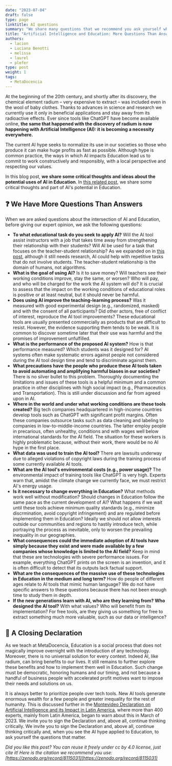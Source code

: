 ```yaml
---
date: "2023-07-04"
draft: false
type: page
linktitle: AI questions
summary: "We share many questions that we recommend you ask yourself when you see AI applied to Education."
title: "Artificial Intelligence and Education: More Questions Than Answers"
authors:
  - lacion
  - Luciana Benotti
  - melissa
  - laurel
  - plefer
type: post
weight: 1
tags: 
  - MetaDocencia 
---
```


At the beginning of the 20th century, and shortly after its discovery, the chemical element radium – very expensive to extract – was included even in the wool of baby clothes. Thanks to advances in science and research we currently use it only in beneficial applications and stay away from its radioactive effects. Ever since tools like ChatGPT have become available online, **the same that happened with the discovery of radium is now happening with Artificial Intelligence (AI): it is becoming a necessity everywhere.**

The current AI hype seeks to normalize its use in our societies so those who produce it can make huge profits as fast as possible. Although hype is common practice, the ways in which AI impacts Education lead us to commit to work constructively and responsibly, with a local perspective and respecting our values.

In this blog post, **we share some critical thoughts and ideas about the potential uses of AI in Education**. In [this related post](https://www.metadocencia.org/en/post/ai-reflections/), we share some critical thoughts and part of AI's potential in Education.

## ❓ We Have More Questions Than Answers
When we are asked questions about the intersection of AI and Education, before giving our expert opinion, we ask the following questions:
- **To what educational task do you seek to apply AI?** Will the AI tool assist instructors with a job that takes time away from strengthening their relationship with their students? Will AI be used for a task that focuses on the teacher-student relationship? As we expanded on in [this post](https://www.metadocencia.org/en/post/ai-reflections/), although it still needs research, AI could help with repetitive tasks that do not involve students. The teacher-student relationship is the domain of humans, not algorithms.
- **What is the goal of using AI?** Is it to save money? Will teachers see their working conditions improve, stay the same, or worsen? Who will pay, and who will be charged for the work the AI system will do? It is crucial to assess that the impact on the working conditions of educational roles is positive or at least neutral, but it should never be harmful.
- **Does using AI improve the teaching-learning process?** Was it measured with good experimental design (e.g., randomized, masked) and with the consent of all participants? Did other actors, free of conflict of interest, reproduce the AI tool improvements? These educational tools are usually presented commercially as products that are difficult to resist. However, the evidence supporting them tends to be weak. It is common to discover sometime later that their use was harmful and the promises of improvement unfulfilled.
- **What is the performance of the proposed AI system?** How is that performance measured? Which students was it designed for? AI systems often make systematic errors against people not considered during the AI tool design time and tend to discriminate against them.
- **What precautions have the people who produce these AI tools taken to avoid automating and amplifying harmful biases in our societies?** There is no silver bullet to this problem. Thoroughly documenting the limitations and issues of these tools is a helpful minimum and a common practice in other disciplines with high social impact (e.g., Pharmaceutics and Transportation). This is still under discussion and far from agreed upon in AI.
- **Where in the world and under what working conditions are these tools created?** Big tech companies headquartered in high-income countries develop tools such as ChatGPT with significant profit margins. Often these companies outsource tasks such as data cleaning and labeling to companies in low-to-middle-income countries. The latter employ people in precarious, often unhealthy, conditions and with wages well below international standards for the AI field. The situation for these workers is highly problematic because, without their work, there would be no AI hype in the first place.
- **What data was used to train the AI tool?** There are lawsuits underway due to alleged violations of copyright laws during the training process of some currently available AI tools.
- **What are the AI tool's environmental costs (e.g., power usage)?** The environmental impact of training tools like ChatGPT is very high. Experts warn that, amidst the climate change we currently face, we must restrict AI's energy usage.
- **Is it necessary to change everything in Education?** What methods work well without modification? Should changes in Education follow the same pace as the current development of AI? What happens if we wait until these tools achieve minimum quality standards (e.g., minimize discrmination, avoid copyright infringement) and are regulated before implementing them in Education? Ideally we should not allow interests outside our communities and regions to hastily introduce tech, while portraying the process as inevitable, only to worsen the prevailing inequality in our geographies.
- **What consequences could the immediate adoption of AI tools have simply because they exist and were made available by a few companies whose knowledge is limited to the AI field?** Keep in mind that these are technologies with severe performance issues. For example, everything ChatGPT prints on the screen is an invention, and it is often difficult to detect that its outputs lack factual support.
- **What are the consequences of the massive use of these technologies in Education in the medium and long term?** How do people of different ages relate to AI tools that mimic human language? We do not have specific answers to these questions because there has not been enough time to study them in depth.
- **If the new generations learn with AI, who are they learning from? Who designed the AI tool?** With what values? Who will benefit from its implementation? For free tools, are they giving us something for free to extract something much more valuable, such as our data or intelligence?

## 🥁 A Closing Declaration
As we teach at MetaDocencia, Education is a social process that does not magically improve overnight with the introduction of any technology. Moreover, there is no universal solution for every context. Indeed AI, like radium, can bring benefits to our lives. It still remains to further explore these benefits and how to implement them well in Education. Such change must be democratic, honoring humans and our timing, and not because a handful of business people with accelerated profit motives want to impose their needs and solutions on us.

It is always better to prioritize people over tech tools. New AI tools generate enormous wealth for a few people and greater inequality for the rest of humanity. This is discussed further in the [Montevideo Declaration on Artificial Intelligence and its Impact in Latin America](https://docs.google.com/forms/d/e/1FAIpQLSeFi2ufrXYRP5ZVEoLCv3oOr85MBBXNUdJYmybLkR5zQ9h5ow/viewform), where more than 400 experts, mainly from Latin America, began to warn about this in March of 2023. We invite you to sign the Declaration and, above all, continue thinking critically. We invite you to sign the Declaration and, above all, continue thinking critically and, when you see the AI hype applied to Education, to ask yourself the questions that matter.

*Did you like this post? You can reuse it freely under cc by 4.0 license, just cite it! Here is the citation we recommend you use: [https://zenodo.org/record/8115031](https://zenodo.org/record/8115031)*
